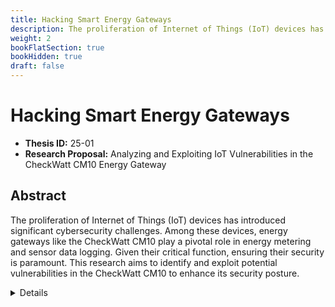 ```yaml
---
title: Hacking Smart Energy Gateways
description: The proliferation of Internet of Things (IoT) devices has introduced significant cybersecurity challenges. Among these devices, energy gateways like the CheckWatt CM10 play a pivotal role in energy metering and sensor data logging. Given their critical function, ensuring their security is paramount. This research aims to identify and exploit potential vulnerabilities in the CheckWatt CM10 to enhance its security posture.
weight: 2
bookFlatSection: true
bookHidden: true
draft: false
---
```


# Hacking Smart Energy Gateways

- **Thesis ID:** 25-01
- **Research Proposal:** Analyzing and Exploiting IoT Vulnerabilities in the CheckWatt CM10 Energy Gateway

## Abstract

The proliferation of Internet of Things (IoT) devices has introduced significant cybersecurity challenges. Among these devices, energy gateways like the CheckWatt CM10 play a pivotal role in energy metering and sensor data logging. Given their critical function, ensuring their security is paramount. This research aims to identify and exploit potential vulnerabilities in the CheckWatt CM10 to enhance its security posture.

<details>
<summary>Details</summary>

## 1. Background

The CheckWatt CM10 is a DIN rail-mounted gateway designed for metering and sensor data logging, facilitating automatic control through communication with CheckWatt cloud services via LAN and/or an internal 4G modem. It supports various communication protocols, including Modbus RTU, Modbus TCP, MQTT, and IEC 60870-5-103, and interfaces with devices such as energy meters, solar PV inverters, and temperature sensors. 

## 2. Problem Statement

Despite its advanced features, the CheckWatt CM10, like many IoT devices, may harbor vulnerabilities that could be exploited by malicious actors, potentially compromising energy data integrity and user privacy. This research seeks to systematically identify and assess these vulnerabilities to bolster the device's security.

## 3. Objectives

- **Primary Objective**: Identify and exploit potential security vulnerabilities in the CheckWatt CM10 energy gateway.

- **Secondary Objectives**:
  - Analyze the device's hardware and software architecture.
  - Assess the security of communication protocols and data transmission methods.
  - Evaluate the effectiveness of existing security measures.
  - Propose recommendations to mitigate identified vulnerabilities.

## 4. Literature Review

Previous studies have highlighted common vulnerabilities in IoT devices, including weak authentication mechanisms, insecure communication protocols, and inadequate firmware protections. Research on energy gateways has underscored the critical need for robust security measures to prevent unauthorized access and data manipulation.

## 5. Research Methodology

- **Device Acquisition**: Obtain a CheckWatt CM10 unit for hands-on analysis.

- **Hardware Analysis**:
  - Inspect physical interfaces (e.g., Ethernet, RS-485, USB) for potential exploitation vectors.
  - Examine the device's hardware components to identify debug ports or other access points.

- **Firmware Analysis**:
  - Extract and analyze the firmware to identify potential vulnerabilities.
  - Assess the implementation of security features such as secure boot and firmware encryption.

- **Network Analysis**:
  - Monitor network traffic to evaluate the security of communication protocols (e.g., Modbus TCP, MQTT).
  - Test for vulnerabilities such as lack of encryption or weak authentication mechanisms.

- **Exploitation**:
  - Develop and execute proof-of-concept exploits to demonstrate the impact of identified vulnerabilities.
  - Assess the potential consequences of exploitation, including unauthorized data access or device control.

- **Mitigation Recommendations**:
  - Based on findings, propose security enhancements to mitigate identified vulnerabilities.
  - Suggest best practices for secure deployment and maintenance of the device.

## 6. Expected Outcomes

- Comprehensive identification of vulnerabilities within the CheckWatt CM10.
- Demonstrated exploits highlighting potential security risks.
- Detailed recommendations for improving the device's security.
- Contribution to the broader field of IoT security research.

## 7. Timeline

| Phase                        | Duration   |
|------------------------------|------------|
| Literature review and device acquisition                          | 2 weeks   |
| Hardware and firmware analysis                                    | 2 months   |
| Network analysis and vulnerability identification                 | 2 months   |
| Development and testing of proof-of-concept exploits              | 2 weeks   |
| Compilation of findings and formulation of mitigation strategies  | 1 week   |
| Thesis Writing and Submission                                     | 2 weeks    |

## 8. Conclusion

This research will provide valuable insights into the security of the CheckWatt CM10 energy gateway, identifying potential vulnerabilities and offering recommendations to mitigate them. The findings will contribute to enhancing the security of IoT devices in the energy sector, safeguarding critical infrastructure and user data.

## 9. References

- CheckWatt AB - *Datasheet CheckWatt CM10*.
- Additional scholarly articles and resources on IoT security and vulnerability analysis. 

</details>
